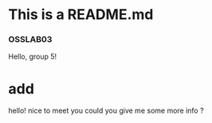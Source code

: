 # This is a README.md
### OSSLAB03
Hello, group 5!

# add
hello! nice to meet you 
could you give me some more info ?
